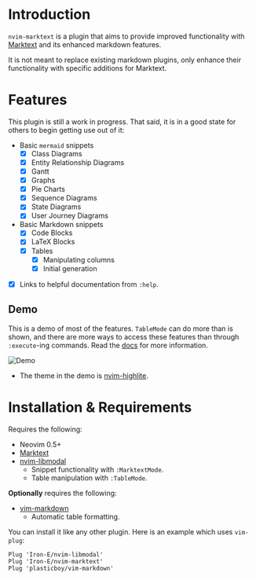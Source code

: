 # Introduction

`nvim-marktext` is a plugin that aims to provide improved functionality with [Marktext](https://marktext.app) and its enhanced markdown features.

It is not meant to replace existing markdown plugins, only enhance their functionality with specific additions for Marktext.

# Features

This plugin is still a work in progress. That said, it is in a good state for others to begin getting use out of it:

* Basic `mermaid` snippets
	* [x] Class Diagrams
	* [x] Entity Relationship Diagrams
	* [x] Gantt
	* [x] Graphs
	* [x] Pie Charts
	* [x] Sequence Diagrams
	* [x] State Diagrams
	* [x] User Journey Diagrams
* Basic Markdown snippets
	* [x] Code Blocks
	* [x] LaTeX Blocks
	* [x] Tables
		* [x] Manipulating columns
		* [x] Initial generation
* [x] Links to helpful documentation from `:help`.

## Demo

This is a demo of most of the features. `TableMode` can do more than is shown, and there are more ways to access these features than through `:execute`-ing commands. Read the [docs](./doc/marktext.txt) for more information.

![Demo](./media/2020_10_02.11_44_05.gif "Demo")

* The theme in the demo is [nvim-highlite](https://github.com/Iron-E/nvim-highlite).

# Installation & Requirements

Requires the following:

* Neovim 0.5+
* [Marktext](https://marktext.app)
* [nvim-libmodal](https://github.com/Iron-E/nvim-libmodal)
	* Snippet functionality with `:MarktextMode`.
	* Table manipulation with `:TableMode`.

__Optionally__ requires the following:

* [vim-markdown](https://github.com/plasticboy/vim-markdown/blob/master/ftplugin/markdown.vim)
	* Automatic table formatting.

You can install it like any other plugin. Here is an example which uses `vim-plug`:

```viml
Plug 'Iron-E/nvim-libmodal'
Plug 'Iron-E/nvim-marktext'
Plug 'plasticboy/vim-markdown'
```
